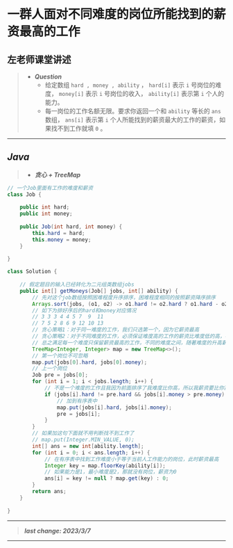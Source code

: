 # 一群人面对不同难度的岗位所能找到的薪资最高的工作

## 左老师课堂讲述

> - ***Question***
>   - 给定数组 `hard , money , ability` ， `hard[i]` 表示 `i` 号岗位的难度， `money[i]` 表示 `i` 号岗位的收入， `ability[i]` 表示第 `i` 个人的能力。
>   - 每一岗位的工作名额无限。要求你返回一个和 `ability` 等长的 `ans` 数组， `ans[i]` 表示第 `i` 个人所能找到的薪资最大的工作的薪资，如果找不到工作就填 `0` 。

---

## *Java*

> - ***贪心 + TreeMap***

```java
// 一个Job里面有工作的难度和薪资
class Job {
    
    public int hard;
    public int money;
    
    public Job(int hard, int money) {
        this.hard = hard;
        this.money = money;
    }
    
}

class Solution {
    
    // 假定题目的输入已经转化为二元组类数组jobs
    public int[] getMoneys(Job[] jobs, int[] ability) {
        // 先对这个job数组按照困难程度升序排序，困难程度相同的按照薪资降序排序
        Arrays.sort(jobs, (o1, o2) -> o1.hard != o2.hard ? o1.hard - o2.hard : o2.money - o1.money);
        // 如下为排好序后的hard和money对应情况
        // 3 3 3 4 4 5 7  9  11 
        // 7 5 2 8 6 9 12 10 13
        // 贪心策略1：对于同一难度的工作，我们只选第一个，因为它薪资最高
        // 贪心策略2：对于不同难度的工作，必须保证难度高的工作的薪资比难度低的高，不然我没必要选难度高的工作，它薪资都不如难度低的呢
        // 总之满足每一个难度只保留薪资最高的工作，不同的难度之间，随著难度的升高薪资也要随之升高
        TreeMap<Integer, Integer> map = new TreeMap<>();
        // 第一个岗位不可忽略
        map.put(jobs[0].hard, jobs[0].money);
        // 上一个岗位
        Job pre = jobs[0];
        for (int i = 1; i < jobs.length; i++) {
            // 不是一个难度的工作且我因为前面排序了我难度比你高，所以我薪资要比你高才能让别人选
            if (jobs[i].hard != pre.hard && jobs[i].money > pre.money) {
                // 加到有序表中
                map.put(jobs[i].hard, jobs[i].money);
                pre = jobs[i];
            }
        }
        // 如果加这句下面就不用判断找不到工作了
        // map.put(Integer.MIN_VALUE, 0);
        int[] ans = new int[ability.length];
        for (int i = 0; i < ans.length; i++) {
            // 在有序表中找到工作难度小于等于当前人工作能力的岗位，此时薪资最高
            Integer key = map.floorKey(ability[i]);
            // 如果能力是1，最小难度是2，那就没有岗位，薪资为0
            ans[i] = key != null ? map.get(key) : 0;
        }
        return ans;
    }
    
}
```

---

> ***last change: 2023/3/7***

---
